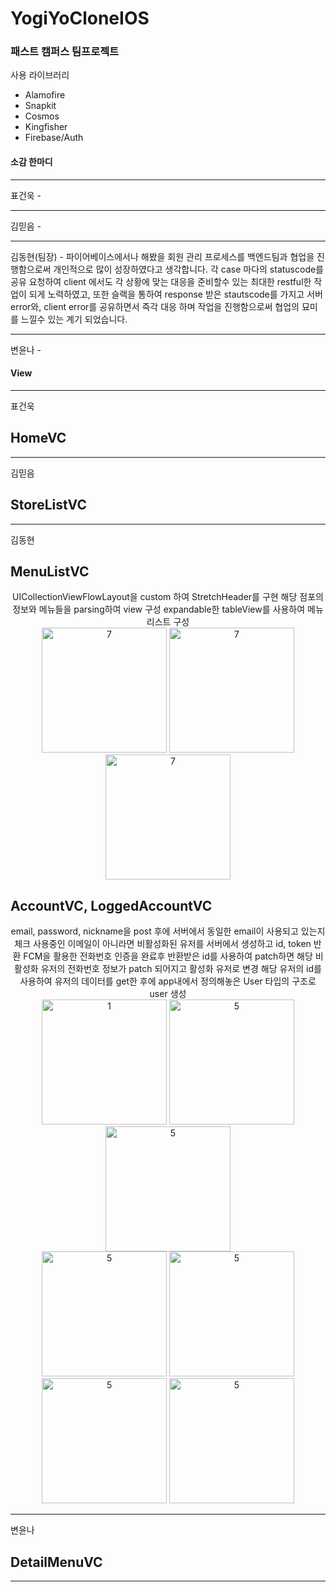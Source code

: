 # YogiYoCloneIOS

### 패스트 캠퍼스 팀프로젝트

사용 라이브러리 
- Alamofire
- Snapkit
- Cosmos
- Kingfisher
- Firebase/Auth

#### 소감 한마디
---

표건욱 - 

---
김믿음 -

---
김동현(팀장) - 파이어베이스에서나 해봤을 회원 관리 프로세스를 백엔드팀과 협업을 진행함으로써 개인적으로 많이 성장하였다고 생각합니다. 각 case 마다의 statuscode를 공유 요청하여 client 에서도 각 상황에 맞는 대응을 준비할수 있는 최대한 restful한 작업이 되게 노력하였고, 또한 슬랙을 통하여 response 받은 stautscode를 가지고 서버 error와, client error를 공유하면서 즉각 대응 하며 작업을 진행함으로써 협업의 묘미를 느낄수 있는 계기 되었습니다. 

---
변윤나 - 

<div>
  
#### View
---
표건욱
## HomeVC

---
김믿음
## StoreListVC

---
김동현

## MenuListVC
<center>
UICollectionViewFlowLayout을 custom 하여 StretchHeader를 구현
해당 점포의 정보와 메뉴들을 parsing하여 view 구성 
expandable한 tableView를 사용하여 메뉴 리스트 구성
</center>
<center>
<img width="200" alt="7" src="https://user-images.githubusercontent.com/63357508/95325300-f539d480-08db-11eb-8021-fd5aa8b07752.gif">
<img width="200" alt="7" src="https://user-images.githubusercontent.com/63357508/95326047-f3244580-08dc-11eb-97c8-00ae69fddc20.gif">
<img width="200" alt="7" src="https://user-images.githubusercontent.com/63357508/95326151-164ef500-08dd-11eb-86e7-db04f6a12581.gif">
</center>  

## AccountVC, LoggedAccountVC
<center>
email, password, nickname을 post 후에 서버에서 동일한 email이 사용되고 있는지 체크 
사용중인 이메일이 아니라면 비활성화된 유저를 서버에서 생성하고 id, token 반환  
FCM을 활용한 전화번호 인증을 완료후 반환받은 id를 사용하여 patch하면
해당 비활성화 유저의 전화번호 정보가 patch 되어지고
활성화 유저로 변경 해당 유저의 id를 사용하여 유저의 데이터를 get한 후에 app내에서 
정의해놓은 User 타입의 구조로 user 생성
</center>
<center>
<img width="200" alt="1" src="https://user-images.githubusercontent.com/63357508/95326269-44ccd000-08dd-11eb-9aae-3ff8cabc8695.gif">
<img width="200" alt="5" src="https://user-images.githubusercontent.com/63357508/95326435-8b222f00-08dd-11eb-9fbd-3ba7f0ccc923.gif">
<img width="200" alt="5" src="https://user-images.githubusercontent.com/63357508/95327497-1b14a880-08df-11eb-9306-fe001fe08a07.gif">
</center>
<center>
<img width="200" alt="5" src="https://user-images.githubusercontent.com/63357508/95326699-f0762000-08dd-11eb-8236-d38c870bf649.gif">
<img width="200" alt="5" src="https://user-images.githubusercontent.com/63357508/95326973-5d89b580-08de-11eb-9556-66180a25f582.gif">
</center>
<center>
<img width="200" alt="5" src="https://user-images.githubusercontent.com/63357508/95327853-a3934900-08df-11eb-8eb4-4baa8b07a058.gif">
<img width="200" alt="5" src="https://user-images.githubusercontent.com/63357508/95328033-e9501180-08df-11eb-8723-28191f7c1703.gif">
</center>

---
변윤나

## DetailMenuVC

---

</div>
